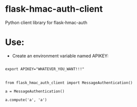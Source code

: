 # flask-hmac-auth-client
Python client library for flask-hmac-auth

# Use:
- Create an environment variable named APIKEY:

<code>
export APIKEY="WHATEVER_YOU_WANT!!!"
</code>
<br />
<code>
from flask_hmac_auth_client import MessageAuthentication()<br/>
a = MessageAuthentication()<br/>
a.compute('a', 'a')<br/>
</code>
